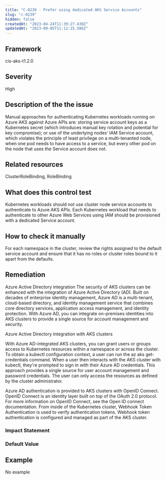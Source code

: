 ```yaml
---
title: "C-0239 - Prefer using dedicated AKS Service Accounts"
slug: "c-0239"
hidden: false
createdAt: "2023-04-24T11:39:27.430Z"
updatedAt: "2023-09-05T11:12:15.586Z"
---
```

## Framework
cis-aks-t1.2.0
## Severity
High
## Description of the the issue
Manual approaches for authenticating Kubernetes workloads running on Azure AKS against Azure APIs are: storing service account keys as a Kubernetes secret (which introduces manual key rotation and potential for key compromise); or use of the underlying nodes' IAM Service account, which violates the principle of least privilege on a multi-tenanted node, when one pod needs to have access to a service, but every other pod on the node that uses the Service account does not.
## Related resources
ClusterRoleBinding, RoleBinding
## What does this control test
Kubernetes workloads should not use cluster node service accounts to authenticate to Azure AKS APIs. Each Kubernetes workload that needs to authenticate to other Azure Web Services using IAM should be provisioned with a dedicated Service account.
## How to check it manually
For each namespace in the cluster, review the rights assigned to the default service account and ensure that it has no roles or cluster roles bound to it apart from the defaults.
## Remediation
Azure Active Directory integration
The security of AKS clusters can be enhanced with the integration of Azure Active Directory (AD). Built on decades of enterprise identity management, Azure AD is a multi-tenant, cloud-based directory, and identity management service that combines core directory services, application access management, and identity protection. With Azure AD, you can integrate on-premises identities into AKS clusters to provide a single source for account management and security.

 Azure Active Directory integration with AKS clusters

 With Azure AD-integrated AKS clusters, you can grant users or groups access to Kubernetes resources within a namespace or across the cluster. To obtain a kubectl configuration context, a user can run the az aks get-credentials command. When a user then interacts with the AKS cluster with kubectl, they're prompted to sign in with their Azure AD credentials. This approach provides a single source for user account management and password credentials. The user can only access the resources as defined by the cluster administrator.

 Azure AD authentication is provided to AKS clusters with OpenID Connect. OpenID Connect is an identity layer built on top of the OAuth 2.0 protocol. For more information on OpenID Connect, see the Open ID connect documentation. From inside of the Kubernetes cluster, Webhook Token Authentication is used to verify authentication tokens. Webhook token authentication is configured and managed as part of the AKS cluster.
### Impact Statement

### Default Value

## Example
No example